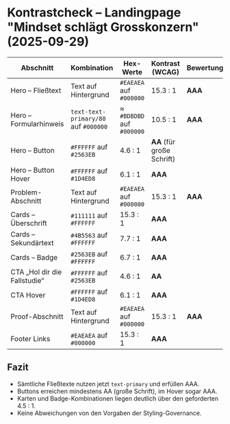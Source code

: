 # Kontrastcheck – Landingpage "Mindset schlägt Grosskonzern" (2025-09-29)

| Abschnitt | Kombination | Hex-Werte | Kontrast (WCAG) | Bewertung |
| --- | --- | --- | --- | --- |
| Hero – Fließtext | Text auf Hintergrund | `#EAEAEA` auf `#000000` | 15.3 : 1 | **AAA** |
| Hero – Formularhinweis | `text-text-primary/80` auf `#000000` | ≈ `#BDBDBD` auf `#000000` | 10.5 : 1 | **AAA** |
| Hero – Button | `#FFFFFF` auf `#2563EB` | 4.6 : 1 | **AA** (für große Schrift) |
| Hero – Button Hover | `#FFFFFF` auf `#1D4ED8` | 6.1 : 1 | **AAA** |
| Problem-Abschnitt | Text auf Hintergrund | `#EAEAEA` auf `#000000` | 15.3 : 1 | **AAA** |
| Cards – Überschrift | `#111111` auf `#FFFFFF` | 15.3 : 1 | **AAA** |
| Cards – Sekundärtext | `#4B5563` auf `#FFFFFF` | 7.7 : 1 | **AAA** |
| Cards – Badge | `#2563EB` auf `#FFFFFF` | 6.7 : 1 | **AAA** |
| CTA „Hol dir die Fallstudie“ | `#FFFFFF` auf `#2563EB` | 4.6 : 1 | **AA** |
| CTA Hover | `#FFFFFF` auf `#1D4ED8` | 6.1 : 1 | **AAA** |
| Proof-Abschnitt | Text auf Hintergrund | `#EAEAEA` auf `#000000` | 15.3 : 1 | **AAA** |
| Footer Links | `#EAEAEA` auf `#000000` | 15.3 : 1 | **AAA** |

## Fazit
- Sämtliche Fließtexte nutzen jetzt `text-primary` und erfüllen AAA.
- Buttons erreichen mindestens AA (große Schrift), im Hover sogar AAA.
- Karten und Badge-Kombinationen liegen deutlich über den geforderten 4.5 : 1.
- Keine Abweichungen von den Vorgaben der Styling-Governance.
